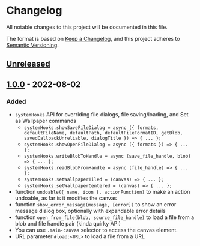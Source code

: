 # Changelog
All notable changes to this project will be documented in this file.

The format is based on [Keep a Changelog](https://keepachangelog.com/en/1.0.0/),
and this project adheres to [Semantic Versioning](https://semver.org/spec/v2.0.0.html).

## [Unreleased]

## [1.0.0] - 2022-08-02
### Added
- `systemHooks` API for overriding file dialogs, file saving/loading, and Set as Wallpaper commands
	- `systemHooks.showSaveFileDialog = async ({ formats, defaultFileName, defaultPath, defaultFileFormatID, getBlob, savedCallbackUnreliable, dialogTitle }) => { ... };`
	- `systemHooks.showOpenFileDialog = async ({ formats }) => { ... };`
	- `systemHooks.writeBlobToHandle = async (save_file_handle, blob) => { ... };`
	- `systemHooks.readBlobFromHandle = async (file_handle) => { ... };`
	- `systemHooks.setWallpaperTiled = (canvas) => { ... };`
	- `systemHooks.setWallpaperCentered = (canvas) => { ... };`
- function `undoable({ name, icon }, actionFunction)` to make an action undoable, as far is it modifies the canvas
- function `show_error_message(message, [error])` to show an error message dialog box, optionally with expandable error details
- function `open_from_file(blob, source_file_handle)` to load a file from a blob and file handle pair (kinda quirky API)
- You can use `.main-canvas` selector to access the canvas element.
- URL parameter `#load:<URL>` to load a file from a URL

[Unreleased]: https://github.com/1j01/jspaint/compare/v1.0.0...HEAD
[1.1.0]: https://github.com/1j01/jspaint/compare/v1.0.0...v1.1.0
[1.0.0]: https://github.com/1j01/jspaint/releases/tag/v1.0.0
